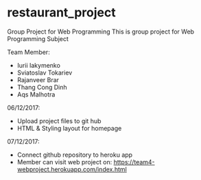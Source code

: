 # restaurant_project
Group Project for Web Programming
This is group project for Web Programming Subject

Team Member: 
- Iurii Iakymenko 
- Sviatoslav Tokariev 
- Rajanveer Brar
- Thang Cong Dinh
- Aqs Malhotra

06/12/2017:
- Upload project files to git hub
- HTML & Styling layout for homepage

07/12/2017:
- Connect github repository to heroku app
- Member can visit web project on: https://team4-webproject.herokuapp.com/index.html
